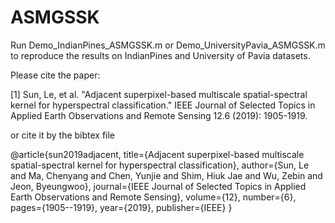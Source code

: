 # ASMGSSK

Run Demo_IndianPines_ASMGSSK.m or Demo_UniversityPavia_ASMGSSK.m to reproduce the results on IndianPines and University of Pavia datasets.

Please cite the paper:

[1] Sun, Le, et al. "Adjacent superpixel-based multiscale spatial-spectral kernel for hyperspectral classification." IEEE Journal of Selected Topics in Applied Earth Observations and Remote Sensing 12.6 (2019): 1905-1919.

or cite it by the bibtex file

@article{sun2019adjacent,
  title={Adjacent superpixel-based multiscale spatial-spectral kernel for hyperspectral classification},
  author={Sun, Le and Ma, Chenyang and Chen, Yunjie and Shim, Hiuk Jae and Wu, Zebin and Jeon, Byeungwoo},
  journal={IEEE Journal of Selected Topics in Applied Earth Observations and Remote Sensing},
  volume={12},
  number={6},
  pages={1905--1919},
  year={2019},
  publisher={IEEE}
}
